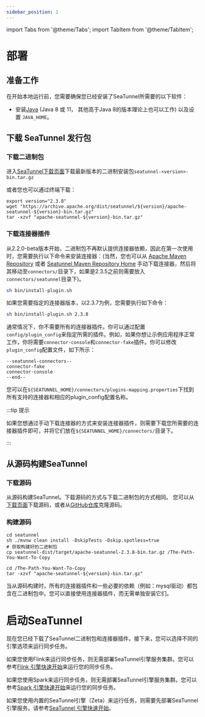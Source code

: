 ```yaml
---
sidebar_position: 1
---
```


import Tabs from '@theme/Tabs';
import TabItem from '@theme/TabItem';

# 部署

## 准备工作

在开始本地运行前，您需要确保您已经安装了SeaTunnel所需要的以下软件：

* 安装[Java](https://www.java.com/en/download/) (Java 8 或 11， 其他高于Java 8的版本理论上也可以工作) 以及设置 `JAVA_HOME`。

## 下载 SeaTunnel 发行包

### 下载二进制包

进入[SeaTunnel下载页面](https://seatunnel.apache.org/download)下载最新版本的二进制安装包`seatunnel-<version>-bin.tar.gz`

或者您也可以通过终端下载：

```shell
export version="2.3.8"
wget "https://archive.apache.org/dist/seatunnel/${version}/apache-seatunnel-${version}-bin.tar.gz"
tar -xzvf "apache-seatunnel-${version}-bin.tar.gz"
```

### 下载连接器插件

从2.2.0-beta版本开始，二进制包不再默认提供连接器依赖，因此在第一次使用时，您需要执行以下命令来安装连接器：(当然，您也可以从 [Apache Maven Repository](https://repo.maven.apache.org/maven2/org/apache/seatunnel/) 或者 [Seatunnel Maven Repository Home](https://mvnrepository.com/artifact/org.apache.seatunnel) 手动下载连接器，然后将其移动至`connectors/`目录下，如果是2.3.5之前则需要放入`connectors/seatunnel`目录下)。

```bash
sh bin/install-plugin.sh
```

如果您需要指定的连接器版本，以2.3.7为例，您需要执行如下命令：

```bash
sh bin/install-plugin.sh 2.3.8
```

通常情况下，你不需要所有的连接器插件。你可以通过配置`config/plugin_config`来指定所需的插件。例如，如果你想让示例应用程序正常工作，你将需要`connector-console`和`connector-fake`插件。你可以修改`plugin_config`配置文件，如下所示：

```plugin_config
--seatunnel-connectors--
connector-fake
connector-console
--end--
```

您可以在`${SEATUNNEL_HOME}/connectors/plugins-mapping.properties`下找到所有支持的连接器和相应的plugin_config配置名称。

:::tip 提示

如果您想通过手动下载连接器的方式来安装连接器插件，则需要下载您所需要的连接器插件即可，并将它们放在`${SEATUNNEL_HOME}/connectors/`目录下。

:::

## 从源码构建SeaTunnel

### 下载源码

从源码构建SeaTunnel。下载源码的方式与下载二进制包的方式相同。
您可以从[下载页面](https://seatunnel.apache.org/download/)下载源码，或者从[GitHub仓库](https://github.com/apache/seatunnel/releases)克隆源码。

### 构建源码

```shell
cd seatunnel
sh ./mvnw clean install -DskipTests -Dskip.spotless=true
# 获取构建好的二进制包
cp seatunnel-dist/target/apache-seatunnel-2.3.8-bin.tar.gz /The-Path-You-Want-To-Copy

cd /The-Path-You-Want-To-Copy
tar -xzvf "apache-seatunnel-${version}-bin.tar.gz"
```

当从源码构建时，所有的连接器插件和一些必要的依赖（例如：mysql驱动）都包含在二进制包中。您可以直接使用连接器插件，而无需单独安装它们。

# 启动SeaTunnel

现在您已经下载了SeaTunnel二进制包和连接器插件。接下来，您可以选择不同的引擎选项来运行同步任务。

如果您使用Flink来运行同步任务，则无需部署SeaTunnel引擎服务集群。您可以参考[Flink 引擎快速开始](quick-start-flink.md)来运行您的同步任务。

如果您使用Spark来运行同步任务，则无需部署SeaTunnel引擎服务集群。您可以参考[Spark 引擎快速开始](quick-start-spark.md)来运行您的同步任务。

如果您使用内置的SeaTunnel引擎（Zeta）来运行任务，则需要先部署SeaTunnel引擎服务。请参考[SeaTunnel 引擎快速开始](quick-start-seatunnel-engine.md)。
